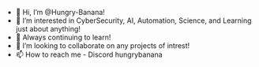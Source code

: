 - 👋 Hi, I’m @Hungry-Banana!
- 👀 I’m interested in CyberSecurity, AI, Automation, Science, and Learning just about anything!
- 🌱 Always continuing to learn!
- 💞️ I’m looking to collaborate on any projects of intrest!
- 📫 How to reach me - Discord hungrybanana
